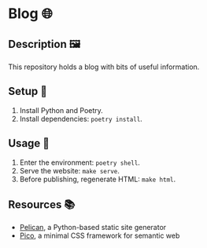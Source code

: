# Blog 🌐

## Description 🖼️

This repository holds a blog with bits of useful information.

## Setup 🔧

1. Install Python and Poetry.
2. Install dependencies: `poetry install`.

## Usage 🧰

1. Enter the environment: `poetry shell`.
2. Serve the website: `make serve`.
3. Before publishing, regenerate HTML: `make html`.

## Resources 📚

- [Pelican](https://getpelican.com), a Python-based static site generator
- [Pico](https://picocss.com), a minimal CSS framework for semantic web
